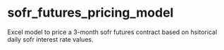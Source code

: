 # sofr_futures_pricing_model

Excel model to price a 3-month sofr futures contract based on hsitorical daily sofr interest rate values. 
